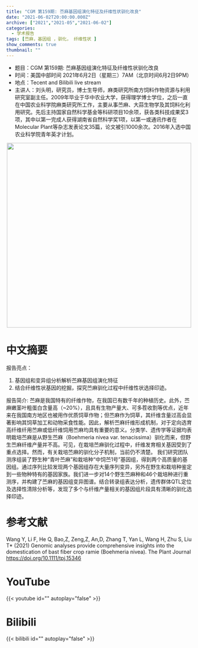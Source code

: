 ```yaml
---
title: "CGM 第159期: 苎麻基因组演化特征及纤维性状驯化改良"
date: "2021-06-02T20:00:00.000Z"
archive: ["2021","2021-05","2021-06-02"]
categories:
  - 学术报告
tags: [苎麻，基因组 ，驯化， 纤维性状 ]
show_comments: true
thumbnail: ""
---
```


- 题目：CGM 第159期: 苎麻基因组演化特征及纤维性状驯化改良
- 时间：美国中部时间 2021年6月2日（星期三）7AM（北京时间6月2日9PM）
- 地点：Tecent and Bilibili live stream
- 主讲人：刘头明，研究员，博士生导师，麻类研究所南方饲料作物资源与利用研究室副主任。2009年毕业于华中农业大学，获得理学博士学位，之后一直在中国农业科学院麻类研究所工作，主要从事苎麻、大蒜生物学及其饲料化利用研究。先后主持国家自然科学基金等科研项目10余项，获各类科技成果奖3项，其中以第一完成人获得湖南省自然科学奖1项，以第一或通讯作者在Molecular Plant等杂志发表论文35篇，论文被引1000余次。2016年入选中国农业科学院青年英才计划。


<div align="center">
<img src="https://i.loli.net/2021/06/02/5H2qg36vOcldyVX.png" height=500>
</div>

# 中文摘要

报告亮点：
1.	基因组和变异组分析解析苎麻基因组演化特征
2.	结合纤维性状基因的挖掘，探究苎麻驯化过程中纤维性状选择印迹。

报告简介:
苎麻是我国特有的纤维作物，在我国已有数千年的种植历史。此外，苎麻嫩茎叶粗蛋白含量高（~20%），且具有生物产量大、可多茬收割等优点，近年来在我国南方地区也被用作优质饲草作物；但苎麻作为饲草，其纤维含量过高会显著影响其饲草加工和动物采食性能。因此，解析苎麻纤维形成机制，对于定向选育高纤维纤用苎麻或低纤维饲用苎麻均具有重要的意义。分类学、遗传学等证据均表明栽培苎麻是从野生苎麻（Boehmeria nivea var. tenacissima）驯化而来，但野生苎麻纤维产量并不高。可见，在栽培苎麻驯化过程中，纤维发育相关基因受到了重点选择。然而，有关栽培苎麻的驯化分子机制，当前仍不清楚。
我们研究团队测序组装了野生种“青叶苎麻”和栽培种“中饲苎1号”基因组，得到两个高质量的基因组。通过序列比较发现两个基因组存在大量序列变异，另外在野生和栽培种鉴定到一些物种特有的基因家族。我们进一步对14个野生苎麻种和46个栽培种进行重测序，并构建了苎麻的基因组变异图谱。结合转录组表达分析，遗传群体QTL定位及选择性清除分析等，发现了多个与纤维产量相关的基因组片段具有清晰的驯化选择印迹。


# 参考文献

Wang Y, Li F, He Q, Bao,Z, Zeng,Z, An,D, Zhang T, Yan L, Wang H, Zhu S, Liu T* (2021) Genomic analyses provide comprehensive insights into the domestication of bast fiber crop ramie (Boehmeria nivea). The Plant Journal https://doi.org/10.1111/tpj.15346

# YouTube

{{< youtube id="" autoplay="false" >}}

# Bilibili

{{< bilibili id="" autoplay="false" >}}

